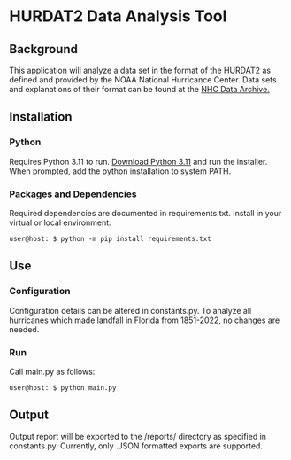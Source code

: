 # HURDAT2 Data Analysis Tool

## Background

This application will analyze a data set in the format of the HURDAT2 as defined and provided by the NOAA National Hurricance Center. Data sets and explanations of their format can be found at the [NHC Data Archive.](https://www.nhc.noaa.gov/data/.)

## Installation

### Python

Requires Python 3.11 to run. [Download Python 3.11](https://www.python.org/downloads/release/python-3110/) and run the installer. When prompted, add the python installation to system PATH.

### Packages and Dependencies

Required dependencies are documented in requirements.txt. Install in your virtual or local environment:

```
user@host: $ python -m pip install requirements.txt
```

## Use

### Configuration

Configuration details can be altered in constants.py. To analyze all hurricanes which made landfall in Florida from 1851-2022, no changes are needed.

### Run

Call main.py as follows:

```
user@host: $ python main.py
```

## Output

Output report will be exported to the /reports/ directory as specified in constants.py. Currently, only .JSON formatted exports are supported.